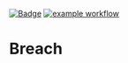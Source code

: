 [![Badge](https://img.shields.io/badge/version-v1.6%E2%80%90beta-blue.svg)](https://github.com/hitesh-temp-account/Breach/blob/main/gradle.properties#L26)
[![example workflow](https://github.com/hitesh-temp-account/Breach/actions/workflows/main.yml/badge.svg)](https://github.com/hitesh-temp-account/Breach/actions/workflows/main.yml)

# Breach
